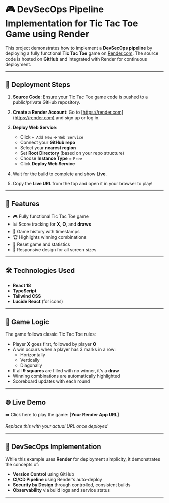# 🎮 DevSecOps Pipeline Implementation for Tic Tac Toe Game using Render

This project demonstrates how to implement a **DevSecOps pipeline** by deploying a fully functional **Tic Tac Toe** game on [Render.com](https://render.com). The source code is hosted on **GitHub** and integrated with Render for continuous deployment.

---

## 🚀 Deployment Steps

1. **Source Code**: Ensure your Tic Tac Toe game code is pushed to a public/private GitHub repository.
2. **Create a Render Account**: Go to [https://render.com](https://render.com) and sign up or log in.
3. **Deploy Web Service**:
   - Click `+ Add New` → `Web Service`
   - Connect your **GitHub repo**
   - Select your **nearest region**
   - Set **Root Directory** (based on your repo structure)
   - Choose **Instance Type** = `Free`
   - Click **Deploy Web Service**

4. Wait for the build to complete and show **Live**.
5. Copy the **Live URL** from the top and open it in your browser to play!

---

## 🎯 Features

- 🎮 Fully functional Tic Tac Toe game
- 📊 Score tracking for **X**, **O**, and **draws**
- 📜 Game history with timestamps
- 🏆 Highlights winning combinations
- 🔄 Reset game and statistics
- 📱 Responsive design for all screen sizes

---

## 🛠️ Technologies Used

- **React 18**
- **TypeScript**
- **Tailwind CSS**
- **Lucide React** (for icons)

---

## 🧠 Game Logic

The game follows classic Tic Tac Toe rules:

- Player **X** goes first, followed by player **O**
- A win occurs when a player has 3 marks in a row:
  - Horizontally
  - Vertically
  - Diagonally
- If all **9 squares** are filled with no winner, it's a **draw**
- Winning combinations are automatically highlighted
- Scoreboard updates with each round

---

## 🌐 Live Demo

➡️ Click here to play the game: **[Your Render App URL]**

_Replace this with your actual URL once deployed_

---

## 🧰 DevSecOps Implementation

While this example uses **Render** for deployment simplicity, it demonstrates the concepts of:

- **Version Control** using GitHub
- **CI/CD Pipeline** using Render’s auto-deploy
- **Security by Design** through controlled, consistent builds
- **Observability** via build logs and service status

---
